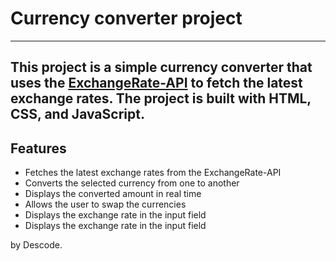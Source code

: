 # Currency converter project
---
This project is a simple currency converter that uses the [ExchangeRate-API](https://exchangerate-api.com/) to fetch the latest exchange rates. The project is built with HTML, CSS, and JavaScript.
---
## Features

- Fetches the latest exchange rates from the ExchangeRate-API
- Converts the selected currency from one to another
- Displays the converted amount in real time
- Allows the user to swap the currencies
- Displays the exchange rate in the input field
- Displays the exchange rate in the input field

by Descode.